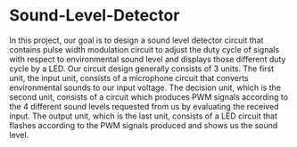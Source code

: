 # Sound-Level-Detector
In this project, our goal is to design a sound level detector circuit that contains pulse width modulation circuit to adjust the duty cycle of signals with respect to environmental sound level and displays those different duty cycle by a LED. Our circuit design generally consists of 3 units. The first unit, the input unit, consists of a microphone circuit that converts environmental sounds to our input voltage. The decision unit, which is the second unit, consists of a circuit which produces PWM signals according to the 4 different sound levels requested from us by evaluating the received input. The output unit, which is the last unit, consists of a LED circuit that flashes according to the PWM signals produced and shows us the sound level.
